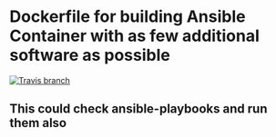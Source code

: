 # Dockerfile for building Ansible Container with as few additional software as possible

[![Travis branch](	https://img.shields.io/travis/marthydavid/ansible_lint_docker.svg)](https://travis-ci.org/marthydavid/ansible_lint_docker)

## This could check ansible-playbooks and run them also
